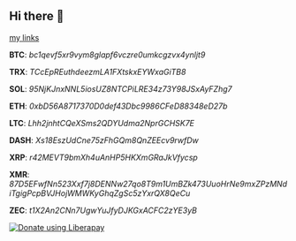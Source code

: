 ## Hi there 👋

<!--
**mittwerk/mittwerk** is a ✨ _special_ ✨ repository because its `README.md` (this file) appears on your GitHub profile.

Here are some ideas to get you started:

- 🔭 I’m currently working on ...
- 🌱 I’m currently learning ...
- 👯 I’m looking to collaborate on ...
- 🤔 I’m looking for help with ...
- 💬 Ask me about ...
- 📫 How to reach me: ...
- 😄 Pronouns: ...
- ⚡ Fun fact: ...
-->
[my links](https://keyoxide.org/1E574F16D4E3A16AACEFC389E069660E3E4892CF)


**BTC**: _bc1qevf5xr9vym8glapf6vczre0umkcgzvx4ynljt9_

**TRX**: _TCcEpREuthdeezmLA1FXtskxEYWxaGiTB8_

**SOL**: _95NjKJnxNNL5iosUZ8NTCPiLRE34z73Y98JSxAyFZhg7_

**ETH**: _0xbD56A8717370D0def43Dbc9986CFeD88348eD27b_

**LTC**: _Lhh2jnhtCQeXSms2QDYUdma2NprGCHSK7E_

**DASH**: _Xs18EszUdCne75zFhGQm8QnZEEcv9rwfDw_

**XRP**: _r42MEVT9bmXh4uAnHP5HKXmGRaJkVfycsp_

**XMR**: _87D5EFwfNn523Xxf7j8DENNw27qo8T9m1UmBZk473UuoHrNe9mxZPzMNdiTgigPcpBVJHojWMWKyGhqZgSc5zYxrQX8QeCu_

**ZEC**: _t1X2An2CNn7UgwYuJfyDJKGxACFC2zYE3yB_

<noscript><a href="https://liberapay.com/mittwerk/donate"><img alt="Donate using Liberapay" src="https://liberapay.com/assets/widgets/donate.svg"></a></noscript>
